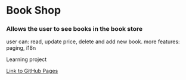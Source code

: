 # Book Shop

<p>
  <h3>Allows the user to see books in the book store</h3>
user can: read, update price, delete and add new book.
more features: paging, i18n
</p>
<p>Learning project</p>

<a href="https://shanikupiec.github.io/book-shop/" target="blank">Link to GitHub Pages</a>
